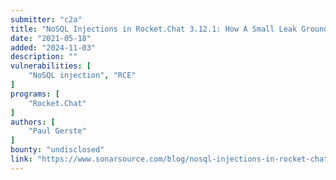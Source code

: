 ```yaml
---
submitter: "c2a"
title: "NoSQL Injections in Rocket.Chat 3.12.1: How A Small Leak Grounds A Rocket"
date: "2021-05-18"
added: "2024-11-03"
description: ""
vulnerabilities: [
    "NoSQL injection", "RCE"
]
programs: [
    "Rocket.Chat"
]
authors: [
    "Paul Gerste"
]
bounty: "undisclosed"
link: "https://www.sonarsource.com/blog/nosql-injections-in-rocket-chat/"
---
```




